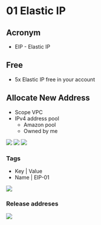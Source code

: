 # 01 Elastic IP

## Acronym
* EIP - Elastic IP 

## Free
* 5x Elastic IP free in your account

## Allocate New Address
* Scope VPC
* IPv4 address pool
  * Amazon pool
  * Owned by me
  
[<img src="https://i.imgur.com/CmQzxWc.png">](https://i.imgur.com/CmQzxWc.png)
[<img src="https://i.imgur.com/fYqrb4Z.png">](https://i.imgur.com/fYqrb4Z.png)
[<img src="https://i.imgur.com/MZXva1J.png">](https://i.imgur.com/MZXva1J.png)

### Tags
* Key | Value
 * Name | EIP-01
 
 [<img src="https://i.imgur.com/6QhLYi4.png">](https://i.imgur.com/6QhLYi4.png)

### Release addreses

[<img src="https://i.imgur.com/htZSKFz.png">](https://i.imgur.com/htZSKFz.png)

